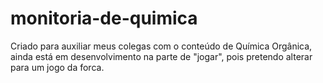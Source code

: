 # monitoria-de-quimica
Criado para auxiliar meus colegas com o conteúdo de Química Orgânica, ainda está em desenvolvimento na parte de "jogar", pois pretendo alterar para um jogo da forca. 
